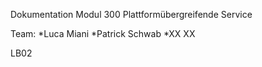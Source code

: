 Dokumentation Modul 300 Plattformübergreifende Service

Team: *Luca Miani 
      *Patrick Schwab 
      *XX XX

LB02
